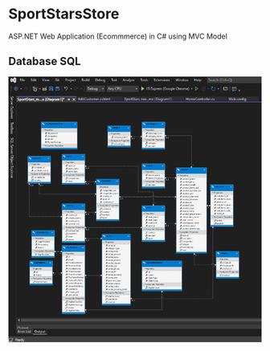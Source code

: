 # SportStarsStore
ASP.NET Web Application (Ecommmerce) in C# using MVC Model


## Database SQL

<img src="https://raw.githubusercontent.com/xanecu/SportStarsStore/main/SportstarsDB.jpg">
